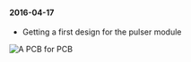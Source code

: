 #### 2016-04-17

-   Getting a first design for the pulser module

![A PCB for
PCB](https://raw.githubusercontent.com/kelu124/echomods/master/tobo/viewme.png)

####
